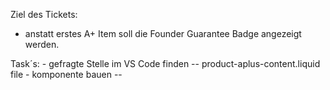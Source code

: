 Ziel des Tickets:

   - anstatt erstes A+ Item soll die Founder Guarantee Badge angezeigt werden.



Task´s:
    - gefragte Stelle im VS Code finden
        -- product-aplus-content.liquid file
    - komponente bauen
        -- 